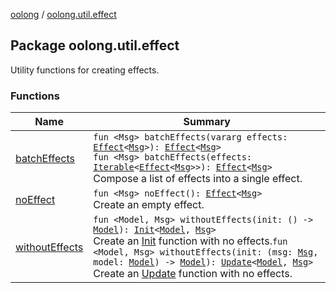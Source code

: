 [oolong](../index.md) / [oolong.util.effect](./index.md)

## Package oolong.util.effect

Utility functions for creating effects.

### Functions

| Name | Summary |
|---|---|
| [batchEffects](batch-effects.md) | `fun <Msg> batchEffects(vararg effects: `[`Effect`](../oolong/-effect.md)`<`[`Msg`](batch-effects.md#Msg)`>): `[`Effect`](../oolong/-effect.md)`<`[`Msg`](batch-effects.md#Msg)`>`<br>`fun <Msg> batchEffects(effects: `[`Iterable`](https://kotlinlang.org/api/latest/jvm/stdlib/kotlin.collections/-iterable/index.html)`<`[`Effect`](../oolong/-effect.md)`<`[`Msg`](batch-effects.md#Msg)`>>): `[`Effect`](../oolong/-effect.md)`<`[`Msg`](batch-effects.md#Msg)`>`<br>Compose a list of effects into a single effect. |
| [noEffect](no-effect.md) | `fun <Msg> noEffect(): `[`Effect`](../oolong/-effect.md)`<`[`Msg`](no-effect.md#Msg)`>`<br>Create an empty effect. |
| [withoutEffects](without-effects.md) | `fun <Model, Msg> withoutEffects(init: () -> `[`Model`](without-effects.md#Model)`): `[`Init`](../oolong/-init.md)`<`[`Model`](without-effects.md#Model)`, `[`Msg`](without-effects.md#Msg)`>`<br>Create an [Init](../oolong/-init.md) function with no effects.`fun <Model, Msg> withoutEffects(init: (msg: `[`Msg`](without-effects.md#Msg)`, model: `[`Model`](without-effects.md#Model)`) -> `[`Model`](without-effects.md#Model)`): `[`Update`](../oolong/-update.md)`<`[`Model`](without-effects.md#Model)`, `[`Msg`](without-effects.md#Msg)`>`<br>Create an [Update](../oolong/-update.md) function with no effects. |
